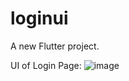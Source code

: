 # loginui

A new Flutter project.

UI of Login Page:
![image](https://github.com/sashvanth0430/loginui/assets/85177122/e626d9f2-cf8a-4540-b8a4-e0a11a5d330b)
